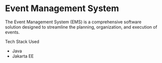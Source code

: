# Event Management System

The Event Management System (EMS) is a comprehensive software solution designed to streamline the planning, organization, and execution of events. 

Tech Stack Used
- Java
- Jakarta EE
